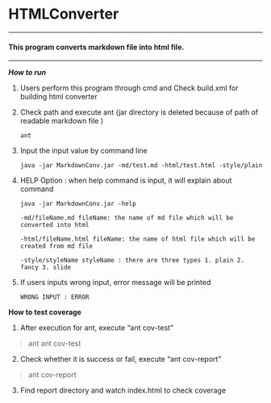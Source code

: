 HTMLConverter
=============

---

#### This program converts markdown file into html file.

---

***How to run***

1.	Users perform this program through cmd and Check build.xml for building html converter

2.	Check path and execute ant (jar directory is deleted because of path of readable markdown file )


	    ant


3.	Input the input value by command line


		java -jar MarkdownConv.jar -md/test.md -html/test.html -style/plain
	

4.	HELP Option : when help command is input, it will explain about command


		java -jar MarkdownConv.jar -help

		-md/fileName.md fileName: the name of md file which will be converted into html

		-html/fileName.html fileName: the name of html file which will be created from md file

		-style/styleName styleName : there are three types 1. plain 2. fancy 3. slide
	

5.	If users inputs wrong input, error message will be printed


		WRONG INPUT : ERROR
	

**How to test coverage** 

1.  After execution for ant, execute “ant cov-test”

> ant
> ant cov-test

2. Check whether it is success or fail, execute “ant cov-report” 

> ant cov-report

3.	Find report directory and watch index.html to check coverage
